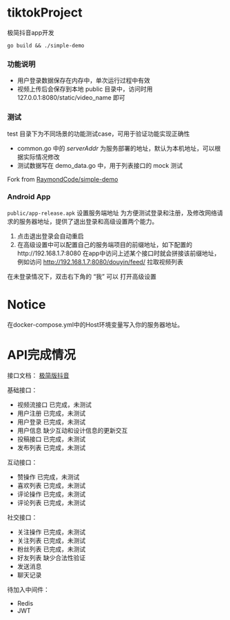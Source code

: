 # tiktokProject

极简抖音app开发

```shell
go build && ./simple-demo
```

### 功能说明

* 用户登录数据保存在内存中，单次运行过程中有效
* 视频上传后会保存到本地 public 目录中，访问时用 127.0.0.1:8080/static/video_name 即可

### 测试

test 目录下为不同场景的功能测试case，可用于验证功能实现正确性

- common.go 中的 _serverAddr_ 为服务部署的地址，默认为本机地址，可以根据实际情况修改
- 测试数据写在 demo_data.go 中，用于列表接口的 mock 测试

Fork from [RaymondCode/simple-demo](https://tiktok-go)

### Android App

`public/app-release.apk` 设置服务端地址
为方便测试登录和注册，及修改网络请求的服务器地址，提供了退出登录和高级设置两个能力。

1. 点击退出登录会自动重启
2. 在高级设置中可以配置自己的服务端项目的前缀地址，如下配置的http://192.168.1.7:8080
   在app中访问上述某个接口时就会拼接该前缀地址，例如访问 http://192.168.1.7:8080/douyin/feed/ 拉取视频列表

在未登录情况下，双击右下角的 “我” 可以 打开高级设置

# Notice

在docker-compose.yml中的Host环境变量写入你的服务器地址。

# API完成情况

接口文档： [极简版抖音](https://www.apifox.cn/apidoc/shared-09d88f32-0b6c-4157-9d07-a36d32d7a75c/)

基础接口：

* 视频流接口   已完成，未测试
* 用户注册     已完成，未测试
* 用户登录     已完成，未测试
* 用户信息     缺少互动和设计信息的更新交互
* 投稿接口     已完成，未测试
* 发布列表     已完成，未测试

互动接口：

* 赞操作       已完成，未测试
* 喜欢列表     已完成，未测试
* 评论操作     已完成，未测试
* 评论列表     已完成，未测试

社交接口：

* 关注操作     已完成，未测试
* 关注列表     已完成，未测试
* 粉丝列表     已完成，未测试
* 好友列表     缺少合法性验证
* 发送消息
* 聊天记录

待加入中间件：

* Redis
* JWT